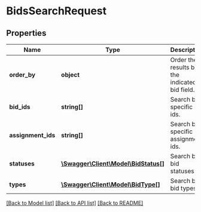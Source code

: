 # BidsSearchRequest

## Properties
Name | Type | Description | Notes
------------ | ------------- | ------------- | -------------
**order_by** | **object** | Order the results by the indicated bid field. | [optional] 
**bid_ids** | **string[]** | Search by specific bid ids. | [optional] 
**assignment_ids** | **string[]** | Search by specific assignment ids. | [optional] 
**statuses** | [**\Swagger\Client\Model\BidStatus[]**](BidStatus.md) | Search by bid statuses. | [optional] 
**types** | [**\Swagger\Client\Model\BidType[]**](BidType.md) | Search by bid types. | [optional] 

[[Back to Model list]](../README.md#documentation-for-models) [[Back to API list]](../README.md#documentation-for-api-endpoints) [[Back to README]](../README.md)


